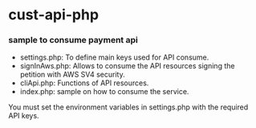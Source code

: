 # cust-api-php #

### sample to consume payment api  ###


- settings.php: To define main keys used for API consume.
- signInAws.php: Allows to consume the API resources signing the petition with AWS SV4 security.
- cliApi.php: Functions of API resources.
- index.php: sample on how to consume the service.
 
You must set the environment variables in settings.php with the required API keys.
